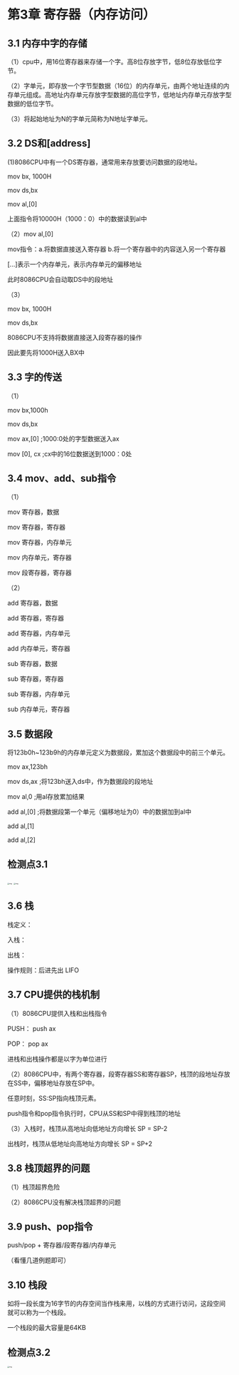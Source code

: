 # 第3章 寄存器（内存访问）

## 3.1 内存中字的存储

（1）cpu中，用16位寄存器来存储一个字。高8位存放字节，低8位存放低位字节。

（2）字单元，即存放一个字节型数据（16位）的内存单元，由两个地址连续的内存单元组成。高地址内存单元存放字型数据的高位字节，低地址内存单元存放字型数据的低位字节。

（3）将起始地址为N的字单元简称为N地址字单元。



## 3.2 DS和[address]

(1)8086CPU中有一个DS寄存器，通常用来存放要访问数据的段地址。



mov bx, 1000H

mov ds,bx

mov al,[0]



上面指令将10000H（1000：0）中的数据读到al中

（2）mov al,[0]

mov指令：a.将数据直接送入寄存器 b.将一个寄存器中的内容送入另一个寄存器

[...]表示一个内存单元，表示内存单元的偏移地址

此时8086CPU会自动取DS中的段地址

（3）

mov bx, 1000H

mov ds,bx

8086CPU不支持将数据直接送入段寄存器的操作

因此要先将1000H送入BX中



## 3.3 字的传送

（1）

mov bx,1000h

mov ds,bx

mov ax,[0]     ;1000:0处的字型数据送入ax

mov [0], cx	;cx中的16位数据送到1000：0处



## 3.4 mov、add、sub指令

（1）

mov	寄存器，数据

mov	寄存器，寄存器

mov	寄存器，内存单元

mov	内存单元，寄存器

mov	段寄存器，寄存器

（2）

add	寄存器，数据

add	寄存器，寄存器

add	寄存器，内存单元

add	内存单元，寄存器



sub	寄存器，数据

sub	寄存器，寄存器

sub	寄存器，内存单元

sub	内存单元，寄存器



## 3.5 数据段

将123b0h~123b9h的内存单元定义为数据段，累加这个数据段中的前三个单元。



mov	ax,123bh

mov	ds,ax				;将123bh送入ds中，作为数据段的段地址

mov	al,0					;用al存放累加结果

add	al,[0]					;将数据段第一个单元（偏移地址为0）中的数据加到al中

add	al,[1]

add	al,[2]



## 检测点3.1

<img src="file:///E:\qq_file\qq_message\2422607447\Image\C2C\8B692E2B76A6368EF6CBCD1B03E675FD.png" alt="img" style="zoom: 25%;" />

<img src="file:///E:\qq_file\qq_message\2422607447\Image\C2C\0E028964C1BAB64368C3F706D9CA833E.png" alt="img" style="zoom:25%;" />



## 3.6 栈

栈定义：

入栈：

出栈：

操作规则：后进先出 LIFO



## 3.7 CPU提供的栈机制

（1）8086CPU提供入栈和出栈指令

PUSH：		push ax 

POP：			pop ax

进栈和出栈操作都是以字为单位进行

（2）8086CPU中，有两个寄存器，段寄存器SS和寄存器SP，栈顶的段地址存放在SS中，偏移地址存放在SP中。

任意时刻，SS:SP指向栈顶元素。

push指令和pop指令执行时，CPU从SS和SP中得到栈顶的地址

（3）入栈时，栈顶从高地址向低地址方向增长 SP = SP-2

出栈时，栈顶从低地址向高地址方向增长 SP = SP+2



## 3.8 栈顶超界的问题

（1）栈顶超界危险

（2）8086CPU没有解决栈顶超界的问题



## 3.9 push、pop指令

push/pop + 寄存器/段寄存器/内存单元

（看懂几道例题即可）



## 3.10 栈段

如将一段长度为16字节的内存空间当作栈来用，以栈的方式进行访问，这段空间就可以称为一个栈段。

一个栈段的最大容量是64KB

## 检测点3.2

<img src="file:///E:\qq_file\qq_message\2422607447\Image\C2C\88D45B2FE1C016873A896674E3D0EBB7.png" alt="img" style="zoom:25%;" />










